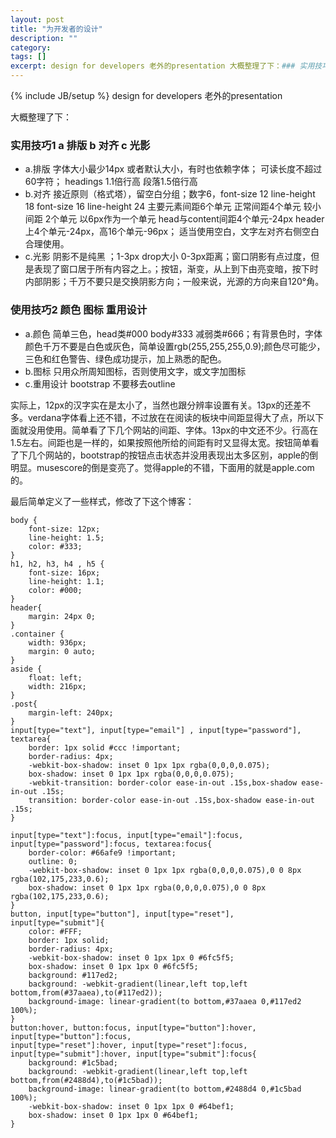 ```yaml
---
layout: post
title: "为开发者的设计"
description: ""
category: 
tags: []
excerpt: design for developers 老外的presentation 大概整理了下：### 实用技巧1 a 排版 b 对齐 c 光影 - a.排版 字体大小最少14px 或者默认大小，有时也依赖字体； 可读长度不超过60字符；headings 1.1倍行高 段落1.5倍行高 - b.对齐 接近原则（格式塔），留空白分组；数字6，font-size 12 line-height 18 font-size 16 line-height 24 主要元素间距6个单元 正常间距4个单元 
---
```

{% include JB/setup %}
design for developers 老外的presentation

大概整理了下：

### 实用技巧1 a 排版 b 对齐 c 光影

- a.排版 字体大小最少14px 或者默认大小，有时也依赖字体； 可读长度不超过60字符；
headings 1.1倍行高 段落1.5倍行高
- b.对齐 接近原则（格式塔），留空白分组；数字6，font-size 12 line-height 18 font-size 16 line-height 24 主要元素间距6个单元 正常间距4个单元 较小间距 2个单元
以6px作为一个单元 head与content间距4个单元-24px header上4个单元-24px，高16个单元-96px；
适当使用空白，文字左对齐右侧空白合理使用。
- c.光影 阴影不是纯黑 ；1-3px drop大小 0-3px距离；窗口阴影有点过度，但是表现了窗口居于所有内容之上。；按钮，渐变，从上到下由亮变暗，按下时内部阴影；千万不要只是交换阴影方向；一般来说，光源的方向来自120°角。

### 使用技巧2 颜色 图标 重用设计

- a.颜色 简单三色，head类#000 body#333 减弱类#666；有背景色时，字体颜色千万不要是白色或灰色，简单设置rgb(255,255,255,0.9);颜色尽可能少，三色和红色警告、绿色成功提示，加上熟悉的配色。
- b.图标 只用众所周知图标，否则使用文字，或文字加图标
- c.重用设计 bootstrap 不要移去outline

实际上，12px的汉字实在是太小了，当然也跟分辨率设置有关。13px的还差不多。verdana字体看上还不错，不过放在在阅读的板块中间距显得大了点，所以下面就没用使用。简单看了下几个网站的间距、字体。13px的中文还不少。行高在1.5左右。间距也是一样的，如果按照他所给的间距有时又显得太宽。按钮简单看了下几个网站的，bootstrap的按钮点击状态并没用表现出太多区别，apple的倒明显。musescore的倒是变亮了。觉得apple的不错，下面用的就是apple.com的。


最后简单定义了一些样式，修改了下这个博客：

    body {
        font-size: 12px;
        line-height: 1.5;
        color: #333;
    }
    h1, h2, h3, h4 , h5 {
        font-size: 16px;
        line-height: 1.1;
        color: #000;
    }
    header{
        margin: 24px 0;
    }
    .container {
        width: 936px;
        margin: 0 auto;
    }
    aside {
        float: left;
        width: 216px;
    }
    .post{
        margin-left: 240px;
    }
    input[type="text"], input[type="email"] , input[type="password"], textarea{
        border: 1px solid #ccc !important;
        border-radius: 4px;
        -webkit-box-shadow: inset 0 1px 1px rgba(0,0,0,0.075);
        box-shadow: inset 0 1px 1px rgba(0,0,0,0.075);
        -webkit-transition: border-color ease-in-out .15s,box-shadow ease-in-out .15s;
        transition: border-color ease-in-out .15s,box-shadow ease-in-out .15s;
    }

    input[type="text"]:focus, input[type="email"]:focus, input[type="password"]:focus, textarea:focus{
        border-color: #66afe9 !important;
        outline: 0;
        -webkit-box-shadow: inset 0 1px 1px rgba(0,0,0,0.075),0 0 8px rgba(102,175,233,0.6);
        box-shadow: inset 0 1px 1px rgba(0,0,0,0.075),0 0 8px rgba(102,175,233,0.6);
    } 
    button, input[type="button"], input[type="reset"], input[type="submit"]{
        color: #FFF;
        border: 1px solid;
        border-radius: 4px;
        -webkit-box-shadow: inset 0 1px 1px 0 #6fc5f5;
        box-shadow: inset 0 1px 1px 0 #6fc5f5;
        background: #117ed2;
        background: -webkit-gradient(linear,left top,left bottom,from(#37aaea),to(#117ed2));
        background-image: linear-gradient(to bottom,#37aaea 0,#117ed2 100%);
    }
    button:hover, button:focus, input[type="button"]:hover, input[type="button"]:focus, 
    input[type="reset"]:hover, input[type="reset"]:focus, input[type="submit"]:hover, input[type="submit"]:focus{
        background: #1c5bad;
        background: -webkit-gradient(linear,left top,left bottom,from(#2488d4),to(#1c5bad));
        background-image: linear-gradient(to bottom,#2488d4 0,#1c5bad 100%);
        -webkit-box-shadow: inset 0 1px 1px 0 #64bef1;
        box-shadow: inset 0 1px 1px 0 #64bef1;
    }
